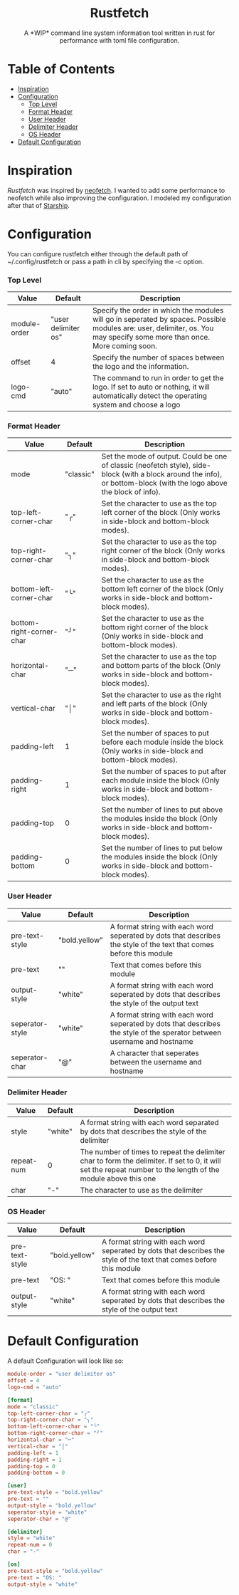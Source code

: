 <div align="center"> 
<h1>Rustfetch</h1>
A *WIP* command line system information tool written in rust for performance with toml file configuration.
</div>

# Table of Contents
- [Inspiration](#inspiration)
- [Configuration](#configuration)
  - [Top Level](#top-level-configuration)
  - [Format Header](#format-header-configuration)
  - [User Header](#user-header-configuration)
  - [Delimiter Header](#delimiter-header-configuration)
  - [OS Header](#os-header-configuration)
- [Default Configuration](#default-configuration)


# Inspiration <a name="inspiration"></a>
_Rustfetch_ was inspired by [neofetch](https://github.com/dylanaraps/neofetch). I wanted to add some performance to neofetch while also improving the configuration. I modeled my configuration after that of [Starship](https://github.com/starship/starship).

# Configuration <a name="configuration"></a>
You can configure rustfetch either through the default path of ~/.config/rustfetch or pass a path in cli by specifying the -c option.
### Top Level <a name="top-level-configuration"></a>
| Value        | Default             | Description                                                                                                                                                              |
|--------------|---------------------|--------------------------------------------------------------------------------------------------------------------------------------------------------------------------|
| module-order | "user delimiter os" | Specify the order in which the modules will go in seperated by spaces. Possible modules are: user, delimiter, os. You may specify some more than once. More coming soon. |
| offset       | 4                   | Specify the number of spaces between the logo and the information.                                                                                                       |
| logo-cmd     | "auto"              | The command to run in order to get the logo. If set to auto or nothing, it will automatically detect the operating system and choose a logo                              |

### Format Header <a name="format-header-configuration"></a>
| Value                    | Default   | Description                                                                                                                                                           |
|--------------------------|-----------|-----------------------------------------------------------------------------------------------------------------------------------------------------------------------|
| mode                     | "classic" | Set the mode of output. Could be one of classic (neofetch style), side-block (with a block around the info), or bottom-block (with the logo above the block of info). |
| top-left-corner-char     | "╭"       | Set the character to use as the top left corner of the block (Only works in side-block and bottom-block modes).                                                       |
| top-right-corner-char    | "╮"       | Set the character to use as the top right corner of the block (Only works in side-block and bottom-block modes).                                                      |
| bottom-left-corner-char  | "╰"       | Set the character to use as the bottom left corner of the block (Only works in side-block and bottom-block modes).                                                    |
| bottom-right-corner-char | "╯"       | Set the character to use as the bottom right corner of the block (Only works in side-block and bottom-block modes).                                                   |
| horizontal-char          | "─"       | Set the character to use as the top and bottom parts of the block (Only works in side-block and bottom-block modes).                                                  |
| vertical-char            | "│"       | Set the character to use as the right and left parts of the block (Only works in side-block and bottom-block modes).                                                  |
| padding-left             | 1         | Set the number of spaces to put before each module inside the block (Only works in side-block and bottom-block modes).                                                |
| padding-right            | 1         | Set the number of spaces to put after each module inside the block (Only works in side-block and bottom-block modes).                                                 |
| padding-top              | 0         | Set the number of lines to put above the modules inside the block (Only works in side-block and bottom-block modes).                                                  |
| padding-bottom           | 0         | Set the number of lines to put below the modules inside the block (Only works in side-block and bottom-block modes).                                                  |

### User Header <a name="user-header-configuration"></a>
| Value           | Default       | Description                                                                                                             |
|-----------------|---------------|-------------------------------------------------------------------------------------------------------------------------|
| pre-text-style  | "bold.yellow" | A format string with each word seperated by dots that describes the style of the text that comes before this module     |
| pre-text        | ""            | Text that comes before this module                                                                                      |
| output-style    | "white"       | A format string with each word seperated by dots that describes the style of the output text                            |
| seperator-style | "white"       | A format string with each word seperated by dots that describes the style of the sperator between username and hostname |
| seperator-char  | "@"           | A character that seperates between the username and hostname                                                            |

### Delimiter Header <a name="delimiter-header-configuration"></a>
| Value      | Default | Description                                                                                                                                                   |
|------------|---------|---------------------------------------------------------------------------------------------------------------------------------------------------------------|
| style      | "white" | A format string with each word separated by dots that describes the style of the delimiter                                                                    |
| repeat-num | 0       | The number of times to repeat the delimiter char to form the delimiter. If set to 0, it will set the repeat number to the length of the module above this one |
| char       | "-"     | The character to use as the delimiter                                                                                                                         |

### OS Header <a name="os-header-configuration"></a>
| Value          | Default       | Description                                                                                                         |
|----------------|---------------|---------------------------------------------------------------------------------------------------------------------|
| pre-text-style | "bold.yellow" | A format string with each word seperated by dots that describes the style of the text that comes before this module |
| pre-text       | "OS: "        | Text that comes before this module                                                                                  |
| output-style   | "white"       | A format string with each word seperated by dots that describes the style of the output text                        |

# Default Configuration <a name="default-configuration"></a>
A default Configuration will look like so:

```toml
module-order = "user delimiter os"
offset = 4
logo-cmd = "auto"

[format]
mode = "classic"
top-left-corner-char = "╭"
top-right-corner-char = "╮"
bottom-left-corner-char = "╰"
bottom-right-corner-char = "╯"
horizontal-char = "─"
vertical-char = "│"
padding-left = 1
padding-right = 1
padding-top = 0
padding-bottom = 0

[user]
pre-text-style = "bold.yellow"
pre-text = ""
output-style = "bold.yellow"
seperator-style = "white"
seperator-char = "@"

[delimiter]
style = "white"
repeat-num = 0
char = "-"

[os]
pre-text-style = "bold.yellow"
pre-text = "OS: "
output-style = "white"
```
